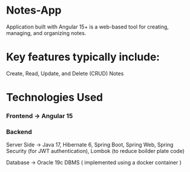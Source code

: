 # Notes-App

Application built with Angular 15+ is a web-based tool for creating, managing, and organizing notes. 

# Key features typically include:
Create, Read, Update, and Delete (CRUD) Notes

# Technologies Used
  ### Frontend -> Angular 15

  ### Backend
  Server Side -> Java 17, Hibernate 6, Spring Boot, Spring Web, Spring Security (for JWT authentication), 
  Lombok (to reduce boilder plate code)

  Database -> Oracle 19c DBMS ( implemented using a docker container )
  
